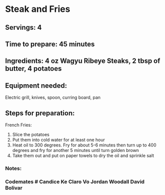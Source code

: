 # Steak and Fries

## Servings: 4

## Time to prepare: 45 minutes

## Ingredients: 4 oz Wagyu Ribeye Steaks, 2 tbsp of butter, 4 potatoes


## Equipment needed: 

Electric grill, knives, spoon, curring board, pan


## Steps for preparation: 

French Fries:
1. Slice the potatoes
2. Put them into cold water for at least one hour
3. Heat oil to 300 degrees. Fry for about 5-6 minutes then turn up to 400 degrees and fry for another 5 minutes until turn golden brown
4. Take them out and put on paper towels to dry the oil and sprinkle salt 


### Notes:



### Codemates # Candice Ke Claro Vo Jordan Woodall David Bolivar
